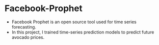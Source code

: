 # Facebook-Prophet
- Facebook Prophet is an open source tool used for time series forecasting.
- In this project, I trained time-series prediction models to predict future avocado prices.
